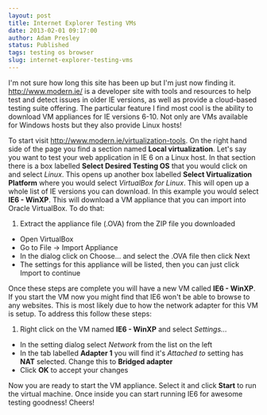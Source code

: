 ```yaml
---
layout: post
title: Internet Explorer Testing VMs
date: 2013-02-01 09:17:00
author: Adam Presley
status: Published
tags: testing os browser
slug: internet-explorer-testing-vms
---
```

I'm not sure how long this site has been up but I'm just now finding it.
<http://www.modern.ie/> is a developer site with tools and resources to
help test and detect issues in older IE versions, as well as provide a
cloud-based testing suite offering. The particular feature I find most
cool is the ability to download VM appliances for IE versions 6-10. Not
only are VMs available for Windows hosts but they also provide Linux
hosts!  
  
To start visit <http://www.modern.ie/virtualization-tools>. On the right
hand side of the page you find a section named **Local virtualization**.
Let's say you want to test your web application in IE 6 on a Linux host.
In that section there is a box labelled **Select Desired Testing OS**
that you would click on and select *Linux*. This opens up another box
labelled **Select Virtualization Platform** where you would select
*VirtualBox for Linux*. This will open up a whole list of IE versions
you can download. In this example you would select **IE6 - WinXP**. This
will download a VM appliance that you can import into Oracle VirtualBox.
To do that:  
  
1. Extract the appliance file (.OVA) from the ZIP file you downloaded
* Open VirtualBox
* Go to File -\> Import Appliance
* In the dialog click on Choose... and select the .OVA file then click Next
* The settings for this appliance will be listed, then you can just click Import to continue

Once these steps are complete you will have a new VM called **IE6 -
WinXP**. If you start the VM now you might find that IE6 won't be able
to browse to any websites. This is most likely due to how the network
adapter for this VM is setup. To address this follow these steps:  

1. Right click on the VM named **IE6 - WinXP** and select *Settings...*
* In the setting dialog select *Network* from the list on the left
* In the tab labelled **Adapter 1** you will find it's *Attached to* setting has **NAT** selected. Change this to **Bridged adapter**
* Click **OK** to accept your changes

Now you are ready to start the VM appliance. Select it and click
**Start** to run the virtual machine. Once inside you can start running
IE6 for awesome testing goodness! Cheers!
